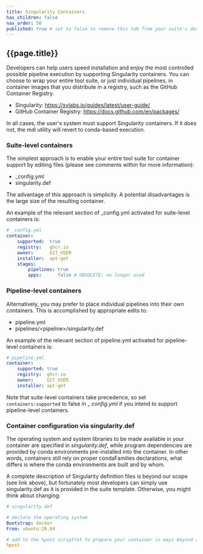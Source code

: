 ```yaml
---
title: Singularity Containers
has_children: false
nav_order: 50
published: true # set to false to remove this tab from your suite's doc site
---
```


## {{page.title}}

Developers can help users speed installation and enjoy the most controlled possible 
pipeline execution by supporting Singularity containers.
You can choose to wrap your entire tool suite, or just individual pipelines, in 
container images that you distribute in a registry, such as the GitHub Container Registry.

- Singularity: <https://sylabs.io/guides/latest/user-guide/>
- GitHub Container Registry: <https://docs.github.com/en/packages/>

In all cases, the user's system must support Singularity containers. If it does not,
the mdi utility will revert to conda-based execution.

### Suite-level containers

The simplest approach is to enable your entire tool suite for container support
by editing files (please see comments within for more information):

- _config.yml
- singularity.def

The advantage of this approach is simplicity. 
A potential disadvantages is the large size of the resulting container.

An example of the relevant section of _config.yml activated for suite-level containers is:

```yml
# _config.yml
container:
    supported:  true 
    registry:   ghcr.io 
    owner:      GIT_USER 
    installer:  apt-get
    stages:
        pipelines: true 
        apps:      false # OBSOLETE: no longer used
```

### Pipeline-level containers

Alternatively, you may prefer to place individual pipelines into their own containers.
This is accomplished by appropriate edits to:

- pipeline.yml
- pipelines/\<pipeline\>/singularity.def

An example of the relevant section of pipeline.yml activated for pipeline-level containers is:

```yml
# pipeline.yml
container:
    supported: true 
    registry:  ghcr.io 
    owner:     GIT_USER 
    installer: apt-get  
```

Note that suite-level containers take precedence, so set `containers:supported` to false
in _ _config.yml_ if you intend to support pipeline-level containers.

### Container configuration via singularity.def

The operating system and system libraries to be made available in 
your container are specified in _singularity.def_, while program dependencies are 
provided by conda environments pre-installed into the container. In other words,
containers still rely on proper condaFamilies declarations, what differs is where
the conda environments are built and by whom.

A complete description of Singularity definition files is beyond our scope 
(see link above), but fortunately most developers can simply use singularity.def
as it is provided in the suite template.  Otherwise, you might think about changing:

```yml
# singularity.def

# declare the operating system
Bootstrap: docker
From: ubuntu:20.04

# add to the %post scriptlet to prepare your container in ways beyond conda
%post
```
